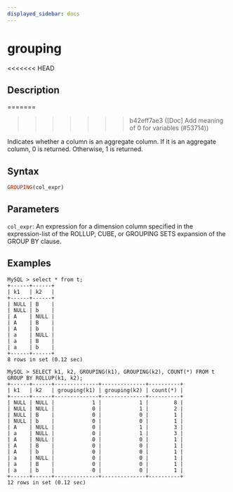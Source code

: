 ```yaml
---
displayed_sidebar: docs
---
```


# grouping

<<<<<<< HEAD
## Description
=======

>>>>>>> b42eff7ae3 ([Doc] Add meaning of 0 for variables (#53714))

Indicates whether a column is an aggregate column. If it is an aggregate column, 0 is returned. Otherwise, 1 is returned.

## Syntax

```Haskell
GROUPING(col_expr)
```

## Parameters

`col_expr`: An expression for a dimension column specified in the expression-list of the ROLLUP, CUBE, or GROUPING SETS expansion of the GROUP BY clause.

## Examples

```plain text
MySQL > select * from t;
+------+------+
| k1   | k2   |
+------+------+
| NULL | B    |
| NULL | b    |
| A    | NULL |
| A    | B    |
| A    | b    |
| a    | NULL |
| a    | B    |
| a    | b    |
+------+------+
8 rows in set (0.12 sec)

MySQL > SELECT k1, k2, GROUPING(k1), GROUPING(k2), COUNT(*) FROM t GROUP BY ROLLUP(k1, k2);
+------+------+--------------+--------------+----------+
| k1   | k2   | grouping(k1) | grouping(k2) | count(*) |
+------+------+--------------+--------------+----------+
| NULL | NULL |            1 |            1 |        8 |
| NULL | NULL |            0 |            1 |        2 |
| NULL | B    |            0 |            0 |        1 |
| NULL | b    |            0 |            0 |        1 |
| A    | NULL |            0 |            1 |        3 |
| a    | NULL |            0 |            1 |        3 |
| A    | NULL |            0 |            0 |        1 |
| A    | B    |            0 |            0 |        1 |
| A    | b    |            0 |            0 |        1 |
| a    | NULL |            0 |            0 |        1 |
| a    | B    |            0 |            0 |        1 |
| a    | b    |            0 |            0 |        1 |
+------+------+--------------+--------------+----------+
12 rows in set (0.12 sec)
```
